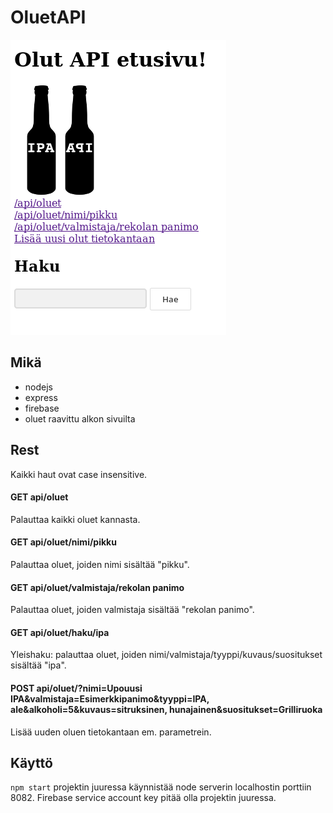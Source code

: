 # OluetAPI
![ipa-api](app/resources/grab.png)

 ## Mikä
 * nodejs
 * express
 * firebase
 * oluet raavittu alkon sivuilta

## Rest
Kaikki haut ovat case insensitive.
#### GET api/oluet
Palauttaa kaikki oluet kannasta.
#### GET api/oluet/nimi/pikku
Palauttaa oluet, joiden nimi sisältää "pikku".
#### GET api/oluet/valmistaja/rekolan panimo
Palauttaa oluet, joiden valmistaja sisältää "rekolan panimo".
#### GET api/oluet/haku/ipa
Yleishaku: palauttaa oluet, joiden nimi/valmistaja/tyyppi/kuvaus/suositukset sisältää "ipa".
#### POST api/oluet/?nimi=Upouusi IPA&valmistaja=Esimerkkipanimo&tyyppi=IPA, ale&alkoholi=5&kuvaus=sitruksinen, hunajainen&suositukset=Grilliruoka
Lisää uuden oluen tietokantaan em. parametrein.

## Käyttö
`npm start` projektin juuressa käynnistää node serverin localhostin porttiin 8082. Firebase service account key pitää olla projektin juuressa.

